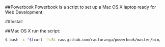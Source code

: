 ##Powerbook
Powerbook is a script to set up a Mac OS X laptop ready for Web Development.

##Install

##Mac OS X
run the script:

```bash
$ bash -c "$(curl -fsSL raw.github.com/rauluranga/powerbook/master/bin/install)"
```